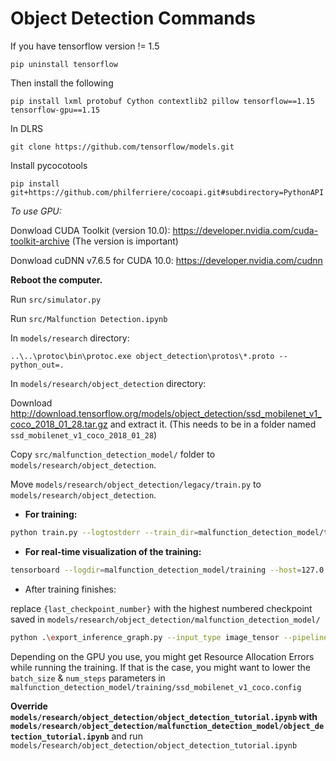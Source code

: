# Object Detection Commands

If you have tensorflow version != 1.5

    pip uninstall tensorflow

Then install the following

    pip install lxml protobuf Cython contextlib2 pillow tensorflow==1.15 tensorflow-gpu==1.15

In DLRS
    
    git clone https://github.com/tensorflow/models.git

Install pycocotools
    
    pip install git+https://github.com/philferriere/cocoapi.git#subdirectory=PythonAPI

*To use GPU:*

Donwload CUDA Toolkit (version 10.0): https://developer.nvidia.com/cuda-toolkit-archive (The version is important)

Donwload cuDNN v7.6.5 for CUDA 10.0: https://developer.nvidia.com/cudnn

**Reboot the computer.**

Run `src/simulator.py`

Run `src/Malfunction Detection.ipynb`

In `models/research` directory:


    ..\..\protoc\bin\protoc.exe object_detection\protos\*.proto --python_out=.


In `models/research/object_detection` directory:

Download http://download.tensorflow.org/models/object_detection/ssd_mobilenet_v1_coco_2018_01_28.tar.gz and extract it. (This needs to be in a folder named `ssd_mobilenet_v1_coco_2018_01_28`)

Copy `src/malfunction_detection_model/` folder to `models/research/object_detection`.

Move `models/research/object_detection/legacy/train.py` to `models/research/object_detection`.

* **For training:**
```bash
python train.py --logtostderr --train_dir=malfunction_detection_model/training/ --pipeline_config_path=malfunction_detection_model/training/ssd_mobilenet_v1_coco.config
```
* **For real-time visualization of the training:**

```bash
tensorboard --logdir=malfunction_detection_model/training --host=127.0.0.1
```

* After training finishes:

replace `{last_checkpoint_number}` with the highest numbered checkpoint saved in `models/research/object_detection/malfunction_detection_model/`

```bash
python .\export_inference_graph.py --input_type image_tensor --pipeline_config_path malfunction_detection_model/training/ssd_mobilenet_v1_coco.config --trained_checkpoint_prefix malfunction_detection_model/training/model.ckpt-{last_checkpoint_number} --output_directory malfunction_detection_model
```

Depending on the GPU you use, you might get Resource Allocation Errors while running the training. If that is the case, you might want to lower the `batch_size` & `num_steps` parameters in `malfunction_detection_model/training/ssd_mobilenet_v1_coco.config`

**Override `models/research/object_detection/object_detection_tutorial.ipynb` with `models/research/object_detection/malfunction_detection_model/object_detection_tutorial.ipynb`** and run `models/research/object_detection/object_detection_tutorial.ipynb`